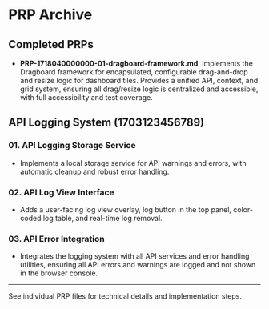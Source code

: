 # PRP Archive

## Completed PRPs

- **PRP-1718040000000-01-dragboard-framework.md**: Implements the Dragboard framework for encapsulated, configurable drag-and-drop and resize logic for dashboard tiles. Provides a unified API, context, and grid system, ensuring all drag/resize logic is centralized and accessible, with full accessibility and test coverage.

## API Logging System (1703123456789)

### 01. API Logging Storage Service

- Implements a local storage service for API warnings and errors, with automatic cleanup and robust error handling.

### 02. API Log View Interface

- Adds a user-facing log view overlay, log button in the top panel, color-coded log table, and real-time log removal.

### 03. API Error Integration

- Integrates the logging system with all API services and error handling utilities, ensuring all API errors and warnings are logged and not shown in the browser console.

---

See individual PRP files for technical details and implementation steps.
